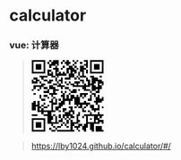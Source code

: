 # calculator
### vue: 计算器
> ![image](https://raw.githubusercontent.com/lby1024/calculator/master/qrcode.png)

> https://lby1024.github.io/calculator/#/

